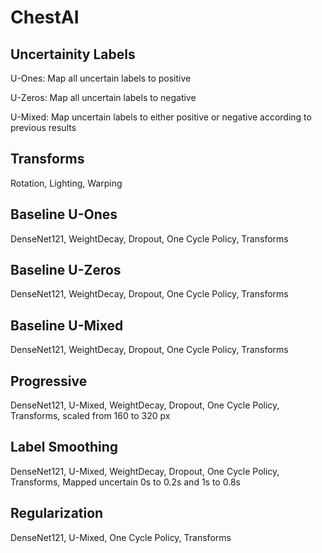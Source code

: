 # ChestAI

## Uncertainity Labels
U-Ones: Map all uncertain labels to positive

U-Zeros: Map all uncertain labels to negative

U-Mixed: Map uncertain labels to either positive or negative according to previous results

## Transforms
Rotation, Lighting, Warping

## Baseline U-Ones 
DenseNet121, WeightDecay, Dropout, One Cycle Policy, Transforms

## Baseline U-Zeros 
DenseNet121, WeightDecay, Dropout, One Cycle Policy, Transforms

## Baseline U-Mixed 
DenseNet121, WeightDecay, Dropout, One Cycle Policy, Transforms

## Progressive
DenseNet121, U-Mixed, WeightDecay, Dropout, One Cycle Policy, Transforms, scaled from 160 to 320 px

## Label Smoothing
DenseNet121, U-Mixed, WeightDecay, Dropout, One Cycle Policy, Transforms, Mapped uncertain 0s to 0.2s and 1s to 0.8s

## Regularization
DenseNet121, U-Mixed, One Cycle Policy, Transforms
